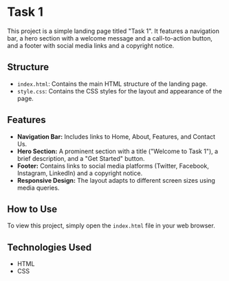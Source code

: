 # Task 1

This project is a simple landing page titled "Task 1". It features a navigation bar, a hero section with a welcome message and a call-to-action button, and a footer with social media links and a copyright notice.

## Structure

-   `index.html`: Contains the main HTML structure of the landing page.
-   `style.css`: Contains the CSS styles for the layout and appearance of the page.

## Features

-   **Navigation Bar:** Includes links to Home, About, Features, and Contact Us.
-   **Hero Section:** A prominent section with a title ("Welcome to Task 1"), a brief description, and a "Get Started" button.
-   **Footer:** Contains links to social media platforms (Twitter, Facebook, Instagram, LinkedIn) and a copyright notice.
-   **Responsive Design:** The layout adapts to different screen sizes using media queries.

## How to Use

To view this project, simply open the `index.html` file in your web browser.

## Technologies Used

-   HTML
-   CSS
